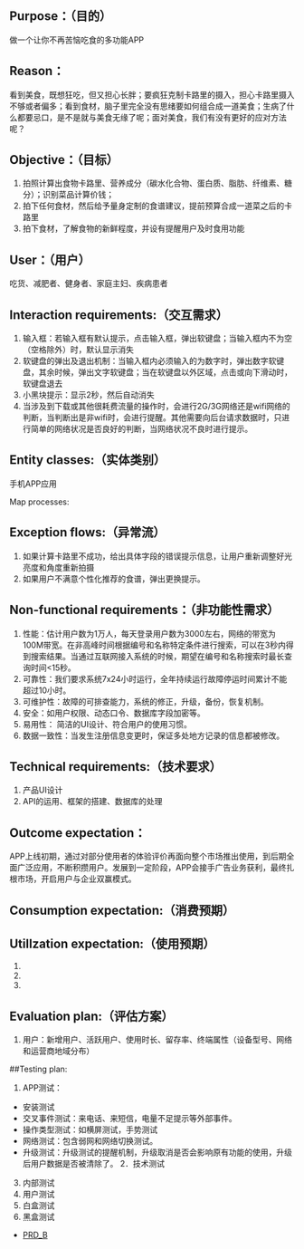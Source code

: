 ## Purpose：（目的）
做一个让你不再苦恼吃食的多功能APP

## Reason：
看到美食，既想狂吃，但又担心长胖；要疯狂克制卡路里的摄入，担心卡路里摄入不够或者偏多；看到食材，脑子里完全没有思绪要如何组合成一道美食；生病了什么都要忌口，是不是就与美食无缘了呢；面对美食，我们有没有更好的应对方法呢？

## Objective：（目标）
1. 拍照计算出食物卡路里、营养成分（碳水化合物、蛋白质、脂肪、纤维素、糖分）；识别菜品计算价钱；
2. 拍下任何食材，然后给予量身定制的食谱建议，提前预算合成一道菜之后的卡路里
3. 拍下食材，了解食物的新鲜程度，并设有提醒用户及时食用功能
 
## User：（用户）
吃货、减肥者、健身者、家庭主妇、疾病患者

## Interaction requirements:（交互需求）
1. 输入框：若输入框有默认提示，点击输入框，弹出软键盘；当输入框内不为空（空格除外）时，默认显示消失
2. 软键盘的弹出及退出机制：当输入框内必须输入的为数字时，弹出数字软键盘，其余时候，弹出文字软键盘；当在软键盘以外区域，点击或向下滑动时，软键盘退去
3. 小黑块提示：显示2秒，然后自动消失
4. 当涉及到下载或其他很耗费流量的操作时，会进行2G/3G网络还是wifi网络的判断，当判断出是非wifi时，会进行提醒。其他需要向后台请求数据时，只进行简单的网络状况是否良好的判断，当网络状况不良时进行提示。


## Entity classes:（实体类别）
手机APP应用

Map processes:


## Exception flows:（异常流）
1. 如果计算卡路里不成功，给出具体字段的错误提示信息，让用户重新调整好光亮度和角度重新拍摄
2. 如果用户不满意个性化推荐的食谱，弹出更换提示。

## Non-functional requirements：（非功能性需求）
1. 性能：估计用户数为1万人，每天登录用户数为3000左右，网络的带宽为100M带宽。在非高峰时间根据编号和名称特定条件进行搜索，可以在3秒内得到搜索结果。当通过互联网接入系统的时候，期望在编号和名称搜索时最长查询时间<15秒。
2. 可靠性：我们要求系统7x24小时运行，全年持续运行故障停运时间累计不能超过10小时。
3. 可维护性：故障的可排查能力，系统的修正，升级，备份，恢复机制。
4. 安全：如用户权限、动态口令、数据库字段加密等。
5. 易用性： 简洁的UI设计、符合用户的使用习惯。
6. 数据一致性：当发生注册信息变更时，保证多处地方记录的信息都被修改。

## Technical requirements:（技术要求）
1. 产品UI设计
2. API的运用、框架的搭建、数据库的处理

## Outcome expectation：
APP上线初期，通过对部分使用者的体验评价再面向整个市场推出使用，到后期全面广泛应用，不断积攒用户。发展到一定阶段，APP会接手广告业务获利，最终扎根市场，开启用户与企业双赢模式。

## Consumption expectation:（消费预期）

## Utillzation expectation:（使用预期）
1.
2.
3.

## Evaluation plan:（评估方案）
1. 用户：新增用户、活跃用户、使用时长、留存率、终端属性（设备型号、网络和运营商地域分布）

##Testing plan:
1. APP测试：
* 安装测试
* 交叉事件测试：来电话、来短信，电量不足提示等外部事件。
* 操作类型测试：如横屏测试，手势测试
* 网络测试：包含弱网和网络切换测试。
* 升级测试：升级测试的提醒机制，升级取消是否会影响原有功能的使用，升级后用户数据是否被清除了。
2．技术测试
3. 内部测试
4. 用户测试
5. 白盒测试
6. 黑盒测试

* [PRD_B](https://github.com/Chen-Jia-lin/API_ML_AI/blob/master/PRD_B.md)
